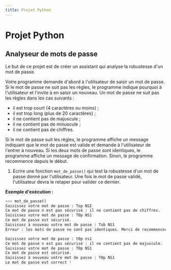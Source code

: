```yaml
---
title: Projet Python
---
```


# Projet Python


## Analyseur de mots de passe

Le but de ce projet est de créer un assistant qui analyse la robustesse d'un mot de passe.

Votre programme demande d'abord à l'utilisateur de saisir un mot de passe. Si le mot de passe ne suit pas les règles, le programme indique pourquoi à l'utilisateur et l'invite à en saisir un nouveau. Un mot de passe ne suit pas les règles dans les cas suivants :

- il est trop court (4 caractères ou moins) ;
- il est trop long (plus de 20 caractères) ;
- il ne contient pas de majuscule ;
- il ne contient pas de minuscule ;
- il ne contient pas de chiffres.

Si le mot de passe suit les règles, le programme affiche un message indiquant que le mot de passe est valide et demande à l'utilisateur de l'entrer à nouveau. Si les deux mots de passe sont identiques, le programme affiche un message de confirmation. Sinon, le programme recommence depuis le début.

1) Ecrire une fonction `mot_de_passe()` qui test la robustesse d'un mot de passe donné par l'utilisateur. Une fois le mot de passe validé, l'utilisateur devra le retaper pour valider ce dernier.

**Exemple d'exécution :**

```python
>>> mot_de_passe()
Saisissez votre mot de passe : Top NSI
Ce mot de passe n est pas sécurisé : il ne contient pas de chiffres.
Saisissez votre mot de passe : T0p NS1
Ce mot de passe est sécurisé.
Saisissez à nouveau votre mot de passe : Tob NS1
Erreur : les mots de passe ne sont pas identiques. Merci de recommencer.

Saisissez votre mot de passe : t0p ns1
Ce mot de passe n est pas sécurisé : il ne contient pas de majuscule.
Saisissez votre mot de passe : T0p NS1
Ce mot de passe est sécurisé.
Saisissez à nouveau votre mot de passe : T0p NS1
Le mot de passe est correct !
```